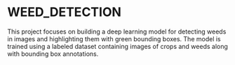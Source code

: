 # WEED_DETECTION
This project focuses on building a deep learning model for detecting weeds in images and highlighting them with green bounding boxes. The model is trained using a labeled dataset containing images of crops and weeds along with bounding box annotations.
